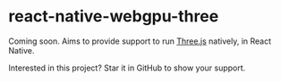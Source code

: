 # react-native-webgpu-three

Coming soon. Aims to provide support to run [Three.js](https://threejs.org) natively, in React Native.

Interested in this project? Star it in GitHub to show your support.
